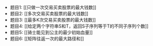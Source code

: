 - 题目1: [[只做一次交易买卖股票的最大钱数]]
- 题目2: [[多次交易买卖股票的最大钱数]]
- 题目3: [[最多K次交易买卖股票的最大钱数]]
- 题目4: [[给定两个字符串S和T，返回S子序列等于T的不同子序列个数]]
- 题目5: [[骑士能见到公主的最少初始血量]]
- 题目6: [[矩阵往返一次的最大路径和]]